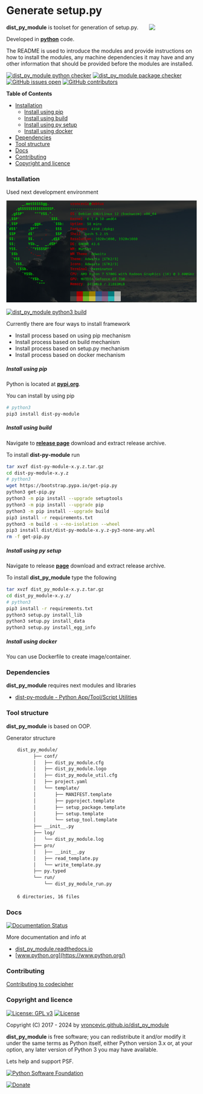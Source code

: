 # Generate setup.py

<img align="right" src="https://raw.githubusercontent.com/vroncevic/dist_py_module/dev/docs/dist_py_module_logo.png" width="25%">

**dist_py_module** is toolset for generation of setup.py.

Developed in **[python](https://www.python.org/)** code.

The README is used to introduce the modules and provide instructions on
how to install the modules, any machine dependencies it may have and any
other information that should be provided before the modules are installed.

[![dist_py_module python checker](https://github.com/vroncevic/dist_py_module/actions/workflows/dist_py_module_python_checker.yml/badge.svg)](https://github.com/vroncevic/dist_py_module/actions/workflows/dist_py_module_python_checker.yml) [![dist_py_module package checker](https://github.com/vroncevic/dist_py_module/actions/workflows/dist_py_module_package_checker.yml/badge.svg)](https://github.com/vroncevic/dist_py_module/actions/workflows/dist_py_module_package.yml) [![GitHub issues open](https://img.shields.io/github/issues/vroncevic/dist_py_module.svg)](https://github.com/vroncevic/dist_py_module/issues) [![GitHub contributors](https://img.shields.io/github/contributors/vroncevic/dist_py_module.svg)](https://github.com/vroncevic/dist_py_module/graphs/contributors)

<!-- START doctoc generated TOC please keep comment here to allow auto update -->
<!-- DON'T EDIT THIS SECTION, INSTEAD RE-RUN doctoc TO UPDATE -->
**Table of Contents**

- [Installation](#installation)
    - [Install using pip](#install-using-pip)
    - [Install using build](#install-using-build)
    - [Install using py setup](#install-using-py-setup)
    - [Install using docker](#install-using-docker)
- [Dependencies](#dependencies)
- [Tool structure](#tool-structure)
- [Docs](#docs)
- [Contributing](#contributing)
- [Copyright and licence](#copyright-and-licence)

<!-- END doctoc generated TOC please keep comment here to allow auto update -->

### Installation

Used next development environment

![debian linux os](https://raw.githubusercontent.com/vroncevic/dist_py_module/dev/docs/debtux.png)

[![dist_py_module python3 build](https://github.com/vroncevic/dist_py_module/actions/workflows/dist_py_module_python3_build.yml/badge.svg)](https://github.com/vroncevic/dist_py_module/actions/workflows/dist_py_module_python3_build.yml)

Currently there are four ways to install framework
* Install process based on using pip mechanism
* Install process based on build mechanism
* Install process based on setup.py mechanism
* Install process based on docker mechanism

##### Install using pip

Python is located at **[pypi.org](https://pypi.org/project/dist-py-module/)**.

You can install by using pip

```bash
# python3
pip3 install dist-py-module
```

##### Install using build

Navigate to **[release page](https://github.com/vroncevic/dist_py_module/releases)** download and extract release archive.

To install **dist-py-module** run

```bash
tar xvzf dist-py-module-x.y.z.tar.gz
cd dist-py-module-x.y.z
# python3
wget https://bootstrap.pypa.io/get-pip.py
python3 get-pip.py 
python3 -m pip install --upgrade setuptools
python3 -m pip install --upgrade pip
python3 -m pip install --upgrade build
pip3 install -r requirements.txt
python3 -m build -s --no-isolation --wheel
pip3 install dist/dist-py-module-x.y.z-py3-none-any.whl
rm -f get-pip.py
```

##### Install using py setup

Navigate to release **[page](https://github.com/vroncevic/dist_py_module/releases/)** download and extract release archive.

To install **dist_py_module** type the following

```bash
tar xvzf dist_py_module-x.y.z.tar.gz
cd dist_py_module-x.y.z/
# python3
pip3 install -r requirements.txt
python3 setup.py install_lib
python3 setup.py install_data
python3 setup.py install_egg_info
```

##### Install using docker

You can use Dockerfile to create image/container.

### Dependencies

**dist_py_module** requires next modules and libraries

* [dist-py-module - Python App/Tool/Script Utilities](https://pypi.org/project/dist-py-module/)

### Tool structure

**dist_py_module** is based on OOP.

Generator structure

```bash
    dist_py_module/
          ├── conf/
          │   ├── dist_py_module.cfg
          │   ├── dist_py_module.logo
          │   ├── dist_py_module_util.cfg
          │   ├── project.yaml
          │   └── template/
          │       ├── MANIFEST.template
          │       ├── pyproject.template
          │       ├── setup_package.template
          │       ├── setup.template
          │       └── setup_tool.template
          ├── __init__.py
          ├── log/
          │   └── dist_py_module.log
          ├── pro/
          │   ├── __init__.py
          │   ├── read_template.py
          │   └── write_template.py
          ├── py.typed
          └── run/
              └── dist_py_module_run.py
    
    6 directories, 16 files
```

### Docs

[![Documentation Status](https://readthedocs.org/projects/dist-py-module/badge/?version=latest)](https://dist-py-module.readthedocs.io/en/latest/?badge=latest)

More documentation and info at

* [dist_py_module.readthedocs.io](https://dist-py-module.readthedocs.io/en/latest/)
* [www.python.org](https://www.python.org/)

### Contributing

[Contributing to codecipher](CONTRIBUTING.md)

### Copyright and licence

[![License: GPL v3](https://img.shields.io/badge/License-GPLv3-blue.svg)](https://www.gnu.org/licenses/gpl-3.0) [![License](https://img.shields.io/badge/License-Apache%202.0-blue.svg)](https://opensource.org/licenses/Apache-2.0)

Copyright (C) 2017 - 2024 by [vroncevic.github.io/dist_py_module](https://vroncevic.github.io/dist_py_module)

**dist_py_module** is free software; you can redistribute it and/or modify
it under the same terms as Python itself, either Python version 3.x or,
at your option, any later version of Python 3 you may have available.

Lets help and support PSF.

[![Python Software Foundation](https://raw.githubusercontent.com/vroncevic/dist_py_module/dev/docs/psf-logo-alpha.png)](https://www.python.org/psf/)

[![Donate](https://www.paypalobjects.com/en_US/i/btn/btn_donateCC_LG.gif)](https://www.python.org/psf/donations/)
